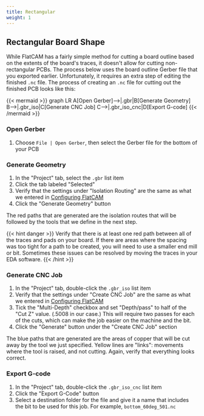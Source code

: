 ```yaml
---
title: Rectangular
weight: 1
---
```


## Rectangular Board Shape

While FlatCAM has a fairly simple method for cutting a board outline based on the extents of the board's traces, it doesn't allow for cutting non-rectangular PCBs. The process below uses the board outline Gerber file that you exported earlier. Unfortunately, it requires an extra step of editing the finished `.nc` file. 
The process of creating an `.nc` file for cutting out the finished PCB looks like this:

{{< mermaid >}}
graph LR
    A[Open Gerber]-->|.gbr|B[Generate Geometry]
    B-->|.gbr_iso|C[Generate CNC Job]
    C-->|.gbr_iso_cnc|D[Export G-code]
{{< /mermaid >}}

### Open Gerber

1. Choose `File | Open Gerber`, then select the Gerber file for the bottom of your PCB

### Generate Geometry

1. In the "Project" tab, select the `.gbr` list item
2. Click the tab labeled "Selected"
3. Verify that the settings under "Isolation Routing" are the same as what we entered in [Configuring FlatCAM](../../flatcam/configuring)
4. Click the "Generate Geometry" button

The red paths that are generated are the isolation routes that will be followed by the tools that we define in the next step.

{{< hint danger >}}
Verify that there is at least one red path between all of the traces and pads on your board. If there are areas where the spacing was too tight for a path to be created, you will need to use a smaller end mill or bit. Sometimes these issues can be resolved by moving the traces in your EDA software.
{{< /hint >}}

### Generate CNC Job

1. In the "Project" tab, double-click the `.gbr_iso` list item
2. Verify that the settings under "Create CNC Job" are the same as what we entered in [Configuring FlatCAM](../../flatcam/configuring)
3. Tick the "Multi-Depth" checkbox and set "Depth/pass" to half of the "Cut Z" value. (.5008 in our case.) This will require two passes for each of the cuts, which can make the job easier on the machine and the bit.
4. Click the "Generate" button under the "Create CNC Job" section

The blue paths that are generated are the areas of copper that will be cut away by the tool we just specified. Yellow lines are "links": movements where the tool is raised, and not cutting. Again, verify that everything looks correct.

### Export G-code

1. In the "Project" tab, double-click the `.gbr_iso_cnc` list item
2. Click the "Export G-Code" button
3. Select a destination folder for the file and give it a name that includes the bit to be used for this job. For example, `bottom_60deg_501.nc`
